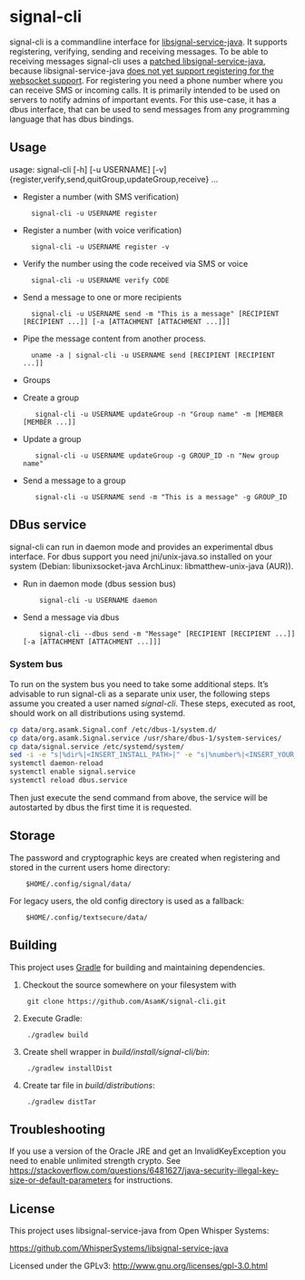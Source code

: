 # signal-cli

signal-cli is a commandline interface for [libsignal-service-java](https://github.com/WhisperSystems/libsignal-service-java). It supports registering, verifying, sending and receiving messages. To be able to receiving messages signal-cli uses a [patched libsignal-service-java](https://github.com/AsamK/libsignal-service-java), because libsignal-service-java [does not yet support registering for the websocket support](https://github.com/WhisperSystems/libsignal-service-java/pull/5). For registering you need a phone number where you can receive SMS or incoming calls.
It is primarily intended to be used on servers to notify admins of important events. For this use-case, it has a dbus interface, that can be used to send messages from any programming language that has dbus bindings.

## Usage

usage: signal-cli [-h] [-u USERNAME] [-v] {register,verify,send,quitGroup,updateGroup,receive} ...

* Register a number (with SMS verification)

        signal-cli -u USERNAME register

* Register a number (with voice verification)

        signal-cli -u USERNAME register -v

* Verify the number using the code received via SMS or voice

        signal-cli -u USERNAME verify CODE

* Send a message to one or more recipients

        signal-cli -u USERNAME send -m "This is a message" [RECIPIENT [RECIPIENT ...]] [-a [ATTACHMENT [ATTACHMENT ...]]]

* Pipe the message content from another process.

        uname -a | signal-cli -u USERNAME send [RECIPIENT [RECIPIENT ...]]

* Groups

 * Create a group

          signal-cli -u USERNAME updateGroup -n "Group name" -m [MEMBER [MEMBER ...]]

 * Update a group

          signal-cli -u USERNAME updateGroup -g GROUP_ID -n "New group name"

 * Send a message to a group

          signal-cli -u USERNAME send -m "This is a message" -g GROUP_ID

## DBus service

signal-cli can run in daemon mode and provides an experimental dbus interface.
For dbus support you need jni/unix-java.so installed on your system (Debian: libunixsocket-java ArchLinux: libmatthew-unix-java (AUR)).

* Run in daemon mode (dbus session bus)

          signal-cli -u USERNAME daemon

* Send a message via dbus

          signal-cli --dbus send -m "Message" [RECIPIENT [RECIPIENT ...]] [-a [ATTACHMENT [ATTACHMENT ...]]]

### System bus

To run on the system bus you need to take some additional steps.
It’s advisable to run signal-cli as a separate unix user, the following steps assume you created a user named *signal-cli*.
These steps, executed as root, should work on all distributions using systemd.

```bash
cp data/org.asamk.Signal.conf /etc/dbus-1/system.d/
cp data/org.asamk.Signal.service /usr/share/dbus-1/system-services/
cp data/signal.service /etc/systemd/system/
sed -i -e "s|%dir%|<INSERT_INSTALL_PATH>|" -e "s|%number%|<INSERT_YOUR_NUMBER>|" /etc/systemd/system/signal.service
systemctl daemon-reload
systemctl enable signal.service
systemctl reload dbus.service
```

Then just execute the send command from above, the service will be autostarted by dbus the first time it is requested.

## Storage

The password and cryptographic keys are created when registering and stored in the current users home directory:

        $HOME/.config/signal/data/

For legacy users, the old config directory is used as a fallback:

        $HOME/.config/textsecure/data/

## Building

This project uses [Gradle](http://gradle.org) for building and maintaining
dependencies.

1. Checkout the source somewhere on your filesystem with

        git clone https://github.com/AsamK/signal-cli.git

2. Execute Gradle:

        ./gradlew build

3. Create shell wrapper in *build/install/signal-cli/bin*:

        ./gradlew installDist

4. Create tar file in *build/distributions*:

        ./gradlew distTar

## Troubleshooting
If you use a version of the Oracle JRE and get an InvalidKeyException you need to enable unlimited strength crypto. See https://stackoverflow.com/questions/6481627/java-security-illegal-key-size-or-default-parameters for instructions.

## License

This project uses libsignal-service-java from Open Whisper Systems:

https://github.com/WhisperSystems/libsignal-service-java

Licensed under the GPLv3: http://www.gnu.org/licenses/gpl-3.0.html
